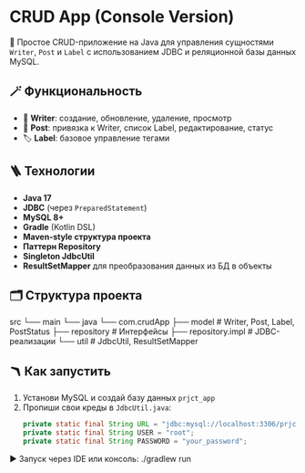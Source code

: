 # CRUD App (Console Version)

📌 Простое CRUD-приложение на Java для управления сущностями `Writer`, `Post` и `Label` с использованием JDBC и реляционной базы данных MySQL.

## 🪄 Функциональность

- 🗿 **Writer**: создание, обновление, удаление, просмотр
- 📝 **Post**: привязка к Writer, список Label, редактирование, статус
- 🏷️ **Label**: базовое управление тегами

## 🪜 Технологии

- **Java 17**
- **JDBC** (через `PreparedStatement`)
- **MySQL 8+**
- **Gradle** (Kotlin DSL)
- **Maven-style структура проекта**
- **Паттерн Repository**
- **Singleton JdbcUtil**
- **ResultSetMapper** для преобразования данных из БД в объекты

## 🗂️ Структура проекта
src
└── main
└── java
└── com.crudApp
├── model # Writer, Post, Label, PostStatus
├── repository # Интерфейсы
├── repository.impl # JDBC-реализации
└── util # JdbcUtil, ResultSetMapper

## 🪃 Как запустить

1. Установи MySQL и создай базу данных `prjct_app`
2. Пропиши свои креды в `JdbcUtil.java`:
   ```java
   private static final String URL = "jdbc:mysql://localhost:3306/prjct_app";
   private static final String USER = "root";
   private static final String PASSWORD = "your_password";

▶️ Запуск через IDE или консоль:
   ./gradlew run

